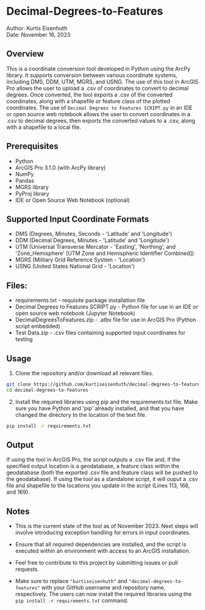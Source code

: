 # Decimal-Degrees-to-Features

Author: Kurtis Eisenhuth  
Date: November 16, 2023

## Overview

This is a coordinate conversion tool developed in Python using the ArcPy library. It supports conversion between various coordinate systems, including DMS, DDM, UTM, MGRS, and USNG. The use of this tool in ArcGIS Pro allows the user to upload a .csv of coordinates to convert to decimal degrees. Once converted, the tool exports a .csv of the converted coordinates, along with a shapefile or feature class of the plotted coordinates. The use of `Decimal Degrees to Features SCRIPT.py` in an IDE or open source web notebook allows the user to convert coordinates in a .csv to decimal degrees, then exports the converted values to a .csv, along with a shapefile to a local file.

## Prerequisites

- Python
- ArcGIS Pro 3.1.0 (with ArcPy library)
- NumPy
- Pandas
- MGRS library
- PyProj library
- IDE or Open Source Web Notebook (optional)

## Supported Input Coordinate Formats

- DMS (Degrees, Minutes, Seconds - 'Latitude' and 'Longitude')
- DDM (Decimal Degrees, Minutes - 'Latitude' and 'Longitude')
- UTM (Universal Transverse Mercator - 'Easting', 'Northing', and 'Zone_Hemisphere' [UTM Zone and Hemispheric Identifier Combined])
- MGRS (Military Grid Reference System - 'Location')
- USNG (United States National Grid - 'Location')

## Files:
- requirements.txt - requisite package installation file
- Decimal Degrees to Features SCRIPT.py - Python file for use in an IDE or open source web notebook (Jupyter Notebook)
- DecimalDegreesToFeatures.zip - .atbx file for use in ArcGIS Pro (Python script embedded)
- Test Data.zip - .csv files containing supported input coordinates for testing

## Usage 

1. Clone the repository and/or download all relevant files.

```bash
git clone https://github.com/kurtiseisenhuth/decimal-degrees-to-features.git
cd decimal-degrees-to-features
```
 
2. Install the required libraries using pip and the requirements.txt file. Make sure you have Python and 'pip' already installed, and that you have changed the directory to the location of the text file.

```bash
pip install -r requirements.txt
```

## Output
If using the tool in ArcGIS Pro, the script outputs a .csv file and, if the specified output location is a geodatabase, a feature class within the geodatabase (both the exported .csv file and feature class will be pushed to the geodatabase). If using the tool as a standalone script, it will ouput a .csv file and shapefile to the locations you update in the script (Lines 113, 168, and 169).

## Notes
- This is the current state of the tool as of November 2023. Next steps will involve introducing exception handling for errors in input coordinates.
 
- Ensure that all required dependencies are installed, and the script is executed within an environment with access to an ArcGIS installation.

- Feel free to contribute to this project by submitting issues or pull requests.

- Make sure to replace `"kurtiseisenhuth"` and `"decimal-degrees-to-features"` with your GitHub username and repository name, respectively. The users can now install the required libraries using the `pip install -r requirements.txt` command.




